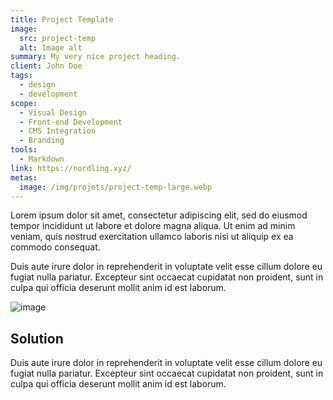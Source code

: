 ```yaml
---
title: Project Template
image:
  src: project-temp
  alt: Image alt
summary: My very nice project heading.
client: John Doe
tags:
  - design
  - development
scope:
  - Visual Design
  - Front-end Development
  - CMS Integration
  - Branding
tools:
  - Markdown
link: https://nordling.xyz/
metas:
  image: /img/projets/project-temp-large.webp
---
```


Lorem ipsum dolor sit amet, consectetur adipiscing elit, sed do eiusmod tempor incididunt ut labore et dolore magna aliqua. Ut enim ad minim veniam, quis nostrud exercitation ullamco laboris nisi ut aliquip ex ea commodo consequat.

Duis aute irure dolor in reprehenderit in voluptate velit esse cillum dolore eu fugiat nulla pariatur. Excepteur sint occaecat cupidatat non proident, sunt in culpa qui officia deserunt mollit anim id est laborum.

![image](../../img/projects/html-workshop-regular.webp)

## Solution

Duis aute irure dolor in reprehenderit in voluptate velit esse cillum dolore eu fugiat nulla pariatur. Excepteur sint occaecat cupidatat non proident, sunt in culpa qui officia deserunt mollit anim id est laborum.
